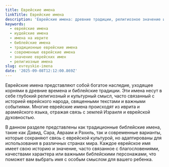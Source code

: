 ```yaml
---
title: Еврейские имена
linkTitle: Еврейские имена
description: 'Еврейские имена: древние традиции, религиозное значение и современные варианты. Подберите красивое еврейское имя для мальчика или девочки с глубоким смыслом.'
keywords:
  - еврейские имена
  - иудейские имена
  - имена на иврите
  - библейские имена
  - традиционные еврейские имена
  - современные еврейские имена
  - значение еврейских имен
  - религиозные имена
slug: evreyskie-imena
date: '2025-09-08T12:12:00.869Z'
---
```


Еврейские имена представляют собой богатое наследие, уходящее корнями в древние времена и библейские традиции. Эти имена несут в себе глубокий религиозный и культурный смысл, часто связанный с историей еврейского народа, священными текстами и важными событиями. Многие еврейские имена происходят из иврита и арамейского языка, отражая связь с землей Израиля и еврейской духовностью.

В данном разделе представлены как традиционные библейские имена, такие как Давид, Сара, Авраам и Рахиль, так и современные варианты, которые сохраняют связь с еврейской культурой, но адаптированы для использования в различных странах мира. Каждое еврейское имя имеет свою историю и значение, часто связанное с благословениями, качествами характера или важными библейскими персонажами, что поможет вам выбрать имя с особым смыслом для вашего ребенка.
